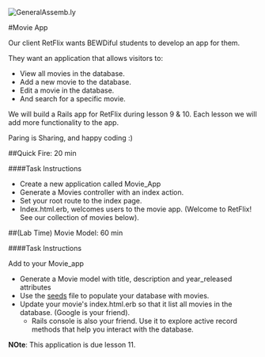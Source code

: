 ![GeneralAssemb.ly](http://studio.generalassemb.ly/GA_Slide_Assets/Exercise_icon_md.png)


#Movie App

Our client RetFlix wants BEWDiful students to develop an app for them. 

They want an application that allows visitors to:

*	View all movies in the database. 
*	Add a new movie to the database.
*	Edit a movie in the database. 
*	And search for a specific movie.

We will build a Rails app for RetFlix during lesson 9 & 10. Each lesson we will add more functionality to the app. 

Paring is Sharing, and happy coding :)

##Quick Fire: 20 min

####Task Instructions

*	Create a new application called Movie_App
*	Generate a Movies controller with an index action.
*	Set your root route to the index page.
*	Index.html.erb, welcomes users to the movie app. (Welcome to RetFlix! See our collection of movies below).



##(Lab Time) Movie Model: 60 min

####Task Instructions

Add to your Movie_app

*	Generate a Movie model with title, description and year_released attributes
*	Use the [seeds](seeds.rb) file to populate your database with movies.
*	Update your movie's index.html.erb so that it list all movies in the database. (Google is your friend).
	*	Rails console is also your friend. Use it to explore active record methods that help you interact with the database.	
	
__NOte__: This application is due lesson 11. 




	